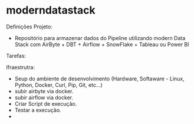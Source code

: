 # moderndatastack

Definições Projeto:

- Repositório para armazenar dados do Pipeline utilizando modern Data Stack com AirByte + DBT + Airflow + SnowFlake + Tableau ou Power BI

Tarefas:

Ifraestrutra:

- Seup do ambiente de desenvolvimento (Hardware, Softaware - Linux, Python, Docker, Curl, Pip, Git, etc...)
- subir airbyte via docker.
- subir airflow via docker.
- Criar Script de execução.
- Testar a execução.
-